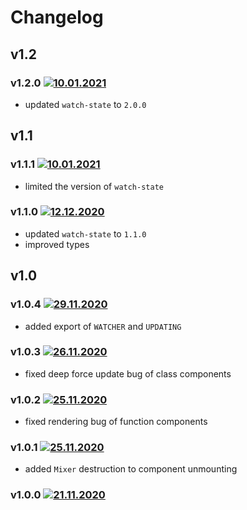 # Changelog
## v1.2
### v1.2.0 [![10.01.2021](https://img.shields.io/date/1610305647)](https://github.com/d8corp/watch-state-react/tree/v1.1.1)
- updated `watch-state` to `2.0.0`
## v1.1
### v1.1.1 [![10.01.2021](https://img.shields.io/date/1610280370)](https://github.com/d8corp/watch-state-react/tree/v1.1.1)
- limited the version of `watch-state`
### v1.1.0 [![12.12.2020](https://img.shields.io/date/1607795831)](https://github.com/d8corp/watch-state-react/tree/v1.1.0)
- updated `watch-state` to `1.1.0`
- improved types
## v1.0
### v1.0.4 [![29.11.2020](https://img.shields.io/date/1606680398)](https://github.com/d8corp/watch-state-react/tree/v1.0.4)
- added export of `WATCHER` and `UPDATING`
### v1.0.3 [![26.11.2020](https://img.shields.io/date/1606417785)](https://github.com/d8corp/watch-state-react/tree/v1.0.3)
- fixed deep force update bug of class components
### v1.0.2 [![25.11.2020](https://img.shields.io/date/1606316715)](https://github.com/d8corp/watch-state-react/tree/v1.0.2)
- fixed rendering bug of function components
### v1.0.1 [![25.11.2020](https://img.shields.io/date/1606251673)](https://github.com/d8corp/watch-state-react/tree/v1.0.1)
- added `Mixer` destruction to component unmounting
### v1.0.0 [![21.11.2020](https://img.shields.io/date/1605951819)](https://github.com/d8corp/watch-state-react/tree/v1.0.0)
